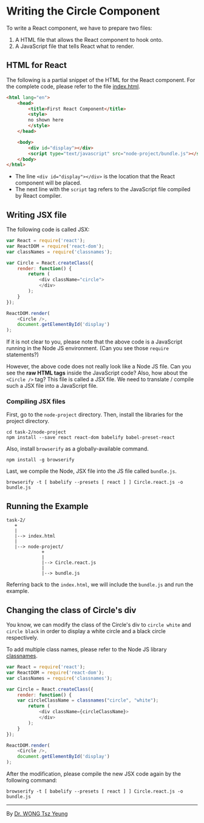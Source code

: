 # Writing the Circle Component

To write a React component, we have to prepare two files:

1. A HTML file that allows the React component to hook onto.
2. A JavaScript file that tells React what to render.

## HTML for React

The following is a partial snippet of the HTML for the React component. For the complete code, please refer to the file [index.html](index.html).

```html
<html lang="en">
	<head>
		<title>First React Component</title>
		<style>
		no shown here
		</style>
	</head>

	<body>
		<div id="display"></div>
		<script type="text/javascript" src="node-project/bundle.js"></script>
	</body>
</html>
```

- The line `<div id="display"></div>` is the location that the React component will be placed.
- The next line with the `script` tag refers to the JavaScript file compiled by React compiler.

## Writing JSX file

The following code is called JSX:

```javascript
var React = require('react');
var ReactDOM = require('react-dom');
var classNames = require('classnames');

var Circle = React.createClass({
	render: function() {
		return (
			<div className="circle">
			</div>
		);
	}
});

ReactDOM.render(
	<Circle />,
	document.getElementById('display')
);
```

If it is not clear to you, please note that the above code is a JavaScript running in the Node JS environment. (Can you see those `require` statements?)

However, the above code does not really look like a Node JS file. Can you see the **raw HTML tags** inside the JavaScript code?  Also, how about the `<Circle />` tag?  This file is called a JSX file. We need to translate / compile  such a JSX file into a JavaScript file.

### Compiling JSX files

First, go to the `node-project` directory. Then, install the libraries for the project directory.

```
cd task-2/node-project
npm install --save react react-dom babelify babel-preset-react
```

Also, install `browserify` as a globally-available command.

```
npm install -g browserify
```

Last, we compile the Node, JSX file into the JS file called `bundle.js`.

```
browserify -t [ babelify --presets [ react ] ] Circle.react.js -o bundle.js
```

## Running the Example

```
task-2/
   +
   |
   |--> index.html
   |
   |--> node-project/
             +
             |
             |--> Circle.react.js
             |
             |--> bundle.js
```

Referring back to the `index.html`, we will include the `bundle.js` and run the example.

## Changing the class of Circle's div

You know, we can modify the class of the Circle's div to `circle white` and `circle black` in order to display a white circle and a black circle respectively.

To add multiple class names, please refer to the Node JS library [classnames](https://github.com/JedWatson/classnames).

```javascript
var React = require('react');
var ReactDOM = require('react-dom');
var classNames = require('classnames');

var Circle = React.createClass({
	render: function() {
    var circleClassName = classnames("circle", "white");
		return (
			<div className={circleClassName}>
			</div>
		);
	}
});

ReactDOM.render(
	<Circle />,
	document.getElementById('display')
);
```

After the modification, please compile the new JSX code again by the following command:

```
browserify -t [ babelify --presets [ react ] ] Circle.react.js -o bundle.js
```

---
By [Dr. WONG Tsz Yeung](http://www.cse.cuhk.edu.hk/~tywong)
